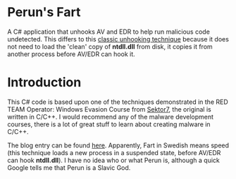 # Perun's Fart
A C# application that unhooks AV and EDR to help run malicious code undetected. This differs to this [classic unhooking technique](https://github.com/plackyhacker/Unhook-BitDefender) because it does not need to load the 'clean' copy of **ntdll.dll** from disk, it copies it from another process before AV/EDR can hook it.

# Introduction
This C# code is based upon one of the techniques demonstrated in the RED TEAM Operator: Windows Evasion Course from [Sektor7](https://institute.sektor7.net), the original is written in C/C++. I would recommend any of the malware development courses, there is a lot of great stuff to learn about creating malware in C/C++.

The blog entry can be found [here](https://blog.sektor7.net/#!res/2021/perunsfart.md). Apparently, Fart in Swedish means speed (this technique loads a new process in a suspended state, before AV/EDR can hook **ntdll.dll**). I have no idea who or what Perun is, although a quick Google tells me that Perun is a Slavic God.
